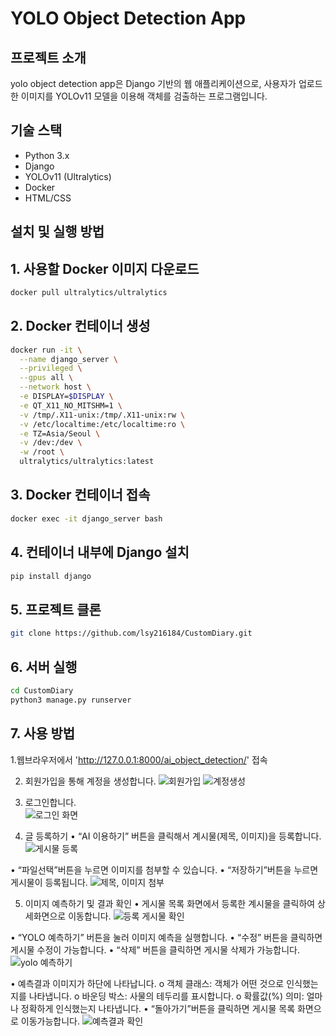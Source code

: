 
# YOLO Object Detection App

## 프로젝트 소개
yolo object detection app은 Django 기반의 웹 애플리케이션으로, 사용자가 업로드한 이미지를 YOLOv11 모델을 이용해 객체를 검출하는 프로그램입니다.

## 기술 스택
- Python 3.x
- Django
- YOLOv11 (Ultralytics)
- Docker
- HTML/CSS

##  설치 및 실행 방법

## 1. 사용할 Docker 이미지 다운로드
```bash
docker pull ultralytics/ultralytics
```

## 2. Docker 컨테이너 생성
```bash
docker run -it \
  --name django_server \
  --privileged \
  --gpus all \
  --network host \
  -e DISPLAY=$DISPLAY \
  -e QT_X11_NO_MITSHM=1 \
  -v /tmp/.X11-unix:/tmp/.X11-unix:rw \
  -v /etc/localtime:/etc/localtime:ro \
  -e TZ=Asia/Seoul \
  -v /dev:/dev \
  -w /root \
  ultralytics/ultralytics:latest
```

## 3. Docker 컨테이너 접속
```bash
docker exec -it django_server bash
```

## 4. 컨테이너 내부에 Django 설치
```bash
pip install django
```

## 5. 프로젝트 클론
```bash
git clone https://github.com/lsy216184/CustomDiary.git
```

## 6. 서버 실행
```bash
cd CustomDiary
python3 manage.py runserver
```

## 7. 사용 방법
1.웹브라우저에서 'http://127.0.0.1:8000/ai_object_detection/' 접속

2. 회원가입을 통해 계정을 생성합니다. 
![회원가입](https://github.com/user-attachments/assets/e831227c-4a6d-49fd-b7ff-da5af94e7703)
![계정생성](https://github.com/user-attachments/assets/a2d3ae35-9f6c-40f8-88e8-f5eddca6b666)

3. 로그인합니다.  
![로그인 화면](https://github.com/user-attachments/assets/c3716cde-e81d-4e69-921e-0d5800e58e98)

4. 글 등록하기
  •	“AI 이용하기” 버튼을 클릭해서 계시물(제목, 이미지)을 등록합니다.
![게시물 등록](https://github.com/user-attachments/assets/9f077da7-1722-48f8-af88-83b84f0d91b1)

  •	“파일선택”버튼을 누르면 이미지를 첨부할 수 있습니다. 
  •	“저장하기”버튼을 누르면 게시물이 등록됩니다.
![제목, 이미지 첨부](https://github.com/user-attachments/assets/ec2b3050-45ca-4434-8e48-72376d129dbb)


5. 이미지 예측하기 및 결과 확인
  •	게시물 목록 화면에서 등록한 계시물을 클릭하여 상세화면으로 이동합니다.
![등록 게시물 확인](https://github.com/user-attachments/assets/a2eb45eb-867b-4df0-b815-d5b13ee553a4)

  •	“YOLO 예측하기” 버튼을 눌러 이미지 예측을 실행합니다.
  •	“수정” 버튼을 클릭하면 게시물 수정이 가능합니다. 
  •	“삭제” 버튼을 클릭하면 게시물 삭제가 가능합니다.
![yolo 예측하기](https://github.com/user-attachments/assets/04cc2c8c-ed80-4b39-9410-7f3546e96873)

  •	예측결과 이미지가 하단에 나타납니다.
    o	객체 클래스: 객체가 어떤 것으로 인식했는지를 나타냅니다.
    o	바운딩 박스: 사물의 테두리를 표시합니다. 
    o	확률값(%) 의미: 얼마나 정확하게 인식했는지 나타냅니다.
  •	“돌아가기”버튼을 클릭하면 게시물 목록 화면으로 이동가능합니다.
![예측결과 확인](https://github.com/user-attachments/assets/05a6858c-3056-440e-95f4-0f73f0aa499f)

